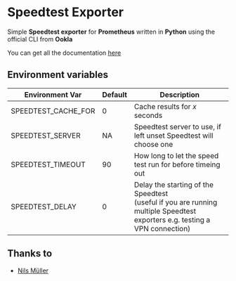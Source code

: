 # Speedtest Exporter

Simple **Speedtest exporter** for **Prometheus** written in **Python** using the
official CLI from **Ookla**

You can get all the documentation [here](https://docs.miguelndecarvalho.pt/projects/speedtest-exporter/)

## Environment variables

| Environment Var     | Default | Description                                                                                                                     |
| ------------------- | ------- | ------------------------------------------------------------------------------------------------------------------------------- |
| SPEEDTEST_CACHE_FOR | 0       | Cache results for _x_ seconds                                                                                                   |
| SPEEDTEST_SERVER    | NA      | Speedtest server to use, if left unset Speedtest will choose one                                                                |
| SPEEDTEST_TIMEOUT   | 90      | How long to let the speed test run for before timeing out                                                                       |
| SPEEDTEST_DELAY     | 0       | Delay the starting of the Speedtest <br/>(useful if you are running multiple Speedtest exporters e.g. testing a VPN connection) |

## Thanks to

- [Nils Müller](https://github.com/tyriis)
